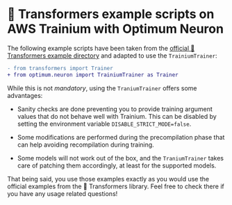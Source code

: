 # 🤗 Transformers example scripts on AWS Trainium with Optimum Neuron

The following example scripts have been taken from the [official 🤗 Transformers example directory](https://github.com/huggingface/transformers/tree/main/examples/pytorch) and adapted to use the `TrainiumTrainer`:

```diff
- from transformers import Trainer
+ from optimum.neuron import TrainiumTrainer as Trainer
```

While this is not *mandatory*, using the `TraniumTrainer` offers some advantages:

- Sanity checks are done preventing you to provide training argument values that do not behave well with Trainium. This can be disabled by setting the environment variable `DISABLE_STRICT_MODE=false`.

- Some modifications are performed during the precompilation phase that can help avoiding recompilation during training.

- Some models will not work out of the box, and the `TraniumTrainer` takes care of patching them accordingly, at least for the supported models.


That being said, you use those examples exactly as you would use the official examples from the 🤗 Transformers library.
Feel free to check there if you have any usage related questions!
